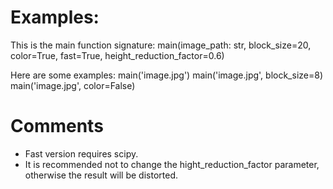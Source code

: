 # Examples:

This is the main function signature: main(image_path: str, block_size=20, color=True, fast=True, height_reduction_factor=0.6)

Here are some examples:
main('image.jpg')
main('image.jpg', block_size=8)
main('image.jpg', color=False)

# Comments
- Fast version requires scipy.
- It is recommended not to change the hight_reduction_factor parameter, otherwise the result will be distorted.
